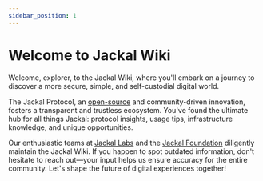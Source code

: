 ```yaml
---
sidebar_position: 1
---
```


# Welcome to Jackal Wiki

Welcome, explorer, to the Jackal Wiki, where you'll embark on a journey to discover a more secure, simple, and
self-custodial digital world.

The Jackal Protocol, an [open-source](https://github.com/JackalLabs/canine-chain) and community-driven innovation,
fosters a transparent and trustless ecosystem. You've found the ultimate hub for all things Jackal: protocol insights,
usage tips, infrastructure knowledge, and unique opportunities.

Our enthusiastic teams at [Jackal Labs](/docs/official-links/jackal-labs) and
the [Jackal Foundation](/docs/contributors/foundation.md) diligently maintain the Jackal Wiki. If you happen to spot
outdated information, don't hesitate to reach out—your input helps us ensure accuracy for the entire community. Let's
shape the future of digital experiences together!
